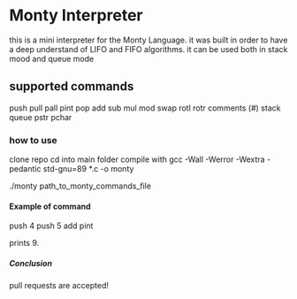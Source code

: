 # Monty Interpreter

this is a mini interpreter for the Monty Language.
it was built in order to have a deep understand of
LIFO and FIFO algorithms. it can be used both in
stack mood and queue mode

## supported commands
push
pull
pall
pint
pop
add
sub
mul
mod
swap
rotl
rotr
comments (#)
stack
queue
pstr
pchar

### how to use
clone repo
cd into main folder
compile with
gcc -Wall -Werror -Wextra -pedantic std-gnu=89 *.c -o monty

./monty path_to_monty_commands_file

#### Example of command
push 4
push 5
add
pint



prints 9.


##### Conclusion
pull requests are accepted!
